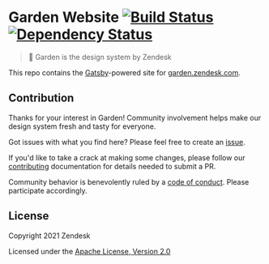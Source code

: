 # Garden Website [![Build Status][build status badge]][build status link] [![Dependency Status][dependency status badge]][dependency status link]<!-- markdownlint-disable -->

<!-- markdownlint-enable -->

[build status badge]: https://flat.badgen.net/circleci/github/zendeskgarden/website/main?label=build
[build status link]: https://circleci.com/gh/zendeskgarden/website/tree/main
[dependency status badge]: https://flat.badgen.net/david/dev/zendeskgarden/website?label=dependencies
[dependency status link]: https://david-dm.org/zendeskgarden/website?type=dev

> :seedling: Garden is the design system by Zendesk

This repo contains the [Gatsby](https://www.gatsbyjs.org/)-powered site for
[garden.zendesk.com](https://garden.zendesk.com/).

## Contribution

Thanks for your interest in Garden! Community involvement helps make our
design system fresh and tasty for everyone.

Got issues with what you find here? Please feel free to create an
[issue](https://github.com/zendeskgarden/website/issues/new).

If you'd like to take a crack at making some changes, please follow our
[contributing](.github/CONTRIBUTING.md) documentation for details needed
to submit a PR.

Community behavior is benevolently ruled by a [code of
conduct](.github/CODE_OF_CONDUCT.md). Please participate accordingly.

## License

Copyright 2021 Zendesk

Licensed under the [Apache License, Version 2.0](LICENSE.md)
